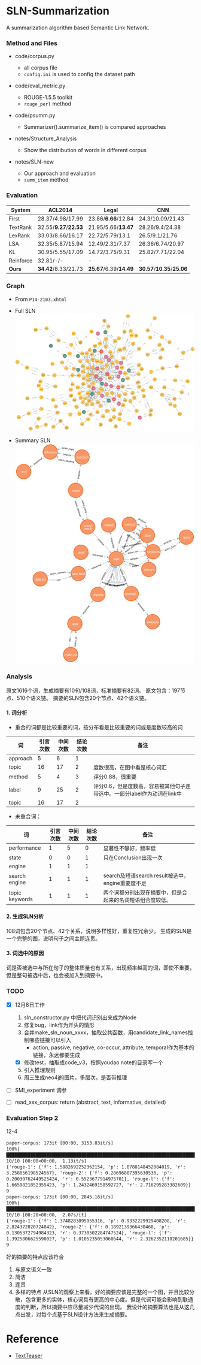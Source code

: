 # SLN-Summarization
A summarization algorithm based Semantic Link Network.

### Method and Files

* code/corpus.py
    - all corpus file
    - `config.ini` is used to config the dataset path

* code/eval_metric.py
    - ROUGE-1.5.5 toolkit
    - `rouge_perl` method

* code/psumm.py
    - Summarizer().summarize_item() is compared approaches

* notes/Structure_Analysis
    - Show the distribution of words in different corpus

* notes/SLN-new
    - Our approach and evaluation
    - `summ_item` method

### Evaluation

| System      | ACL2014                  | Legal                | CNN                       |
|    -        |                        - | -                    | -                         |
|First        | 28.37/4.98/17.99         | 23.86/**6.66**/12.84 | 24.3/10.09/21.43          |
|TextRank     | 32.55/**9.27**/**22.53** | 21.95/5.66/**13.47** | 28.26/9.4/24.38           |
|LexRank      | 33.03/8.66/16.17         | 22.72/5.79/13.1      | 26.5/9.1/21.76            |
|LSA          | 32.35/5.87/15.94         | 12.49/2.31/7.37      | 26.36/6.74/20.97          |
|KL           | 30.95/5.55/17.09         | 14.72/3.75/9.31      | 25.82/7.71/22.04          |
|Reinforce    | 32.81/-/-                | -                    | -                         |
|**Ours**     | **34.42**/8.33/21.73     | **25.67**/6.39/**14.49** | **30.57**/**10.35**/**25.06** |


### Graph

* From `P14-2103.xhtml`

* Full SLN
![avatar](./res/graph-final.png)

* Summary SLN
![avatar](./res/generated-final.png)


### Analysis

原文1616个词，生成摘要有10句/108词，标准摘要有82词。
原文包含：197节点、510个语义链。
摘要的SLN包含20个节点、42个语义链。

#### 1. 词分析

- 重合的词都是比较重要的词，按分布看是比较重要的词或是度数较高的词

| 词 | 引言次数 | 中间次数 | 结论次数 | 备注 |
| -- | -- | -- | -- | -- |
| approach | 5 | 6 | 1 | |
| topic | 16 | 17 | 2 | 度数很高，在图中看是核心词汇 |
| method | 5 | 4 | 3 | 评分0.88，很重要 |
| label | 9 | 25 | 2 | 评分0.6，但是度数高，容易被其他句子连带选中。一部分label作为动词在link中 |
| topic | 16 | 17 | 2 | |

- 未重合词：

| 词 | 引言次数 | 中间次数 | 结论次数 | 备注 |
| -- | -- | -- | -- | -- |
| performance | 1 | 5 | 0 | 显著性不够好，频率低 |
| state | 0 | 0 | 1 | 只在Conclusion出现一次 |
| engine | 1 | 1 | 1 | |
| search engine | 1 | 1 | 1 | search及短语search result被选中，engine重要度不足|
| topic keywords | 1 | 1 | 1 | 两个词都分别出现在摘要中，但是合起来的名词短语组合度较低。 |


#### 2. 生成SLN分析

108词包含20个节点、42个关系，说明多样性好，重复性冗余少。
生成的SLN是一个完整的图，说明句子之间主题连贯。


#### 3. 词选中的原因

词是否被选中与所在句子的整体质量也有关系，出现频率越高的词，即使不重要，但是整句被选中后，也会被加入到摘要中。

### TODO

- [x] 12月8日工作
    1. sln_constructor.py 中把代词识别出来成为Node
    2. 修复bug，link作为开头的情形
    3. 合并make_sln_noun_xxxx，抽取公共函数，用candidate_link_names控制哪些链接可以引入
        * action, passive, negative, co-occur, attribute, temporal作为基本的链接，永远都要生成
    - [x] 修改test，抽取成code_v3，按照youdao note的目录写一个
    5. 引入推理规则
    6. 周三生成neo4j的图片，多层次，是否带推理
- [ ] SMI_experiment 调参
- [ ] read_xxx_corpus: return (abstract, text, informative, detailed)


### Evaluation Step 2

12-4
```
paper-corpus: 173it [00:00, 3153.83it/s]
100%|███████████████████████████████████████████████████████████████████████████████████████████████████████████████████████████████████████████████████████████████████████████████████████████| 10/10 [00:08<00:00,  1.13it/s] 
{'rouge-1': {'f': 1.5882692252362154, 'p': 1.0788148452084019, 'r': 3.258856198524567}, 'rouge-2': {'f': 0.28696807395630536, 'p': 0.20030762449525424, 'r': 0.5523677914975701}, 'rouge-l': {'f': 1.6659821852355423, 'p': 1.2432469158592727, 'r': 2.716295283382609}} 9
paper-corpus: 173it [00:00, 2845.16it/s]
100%|███████████████████████████████████████████████████████████████████████████████████████████████████████████████████████████████████████████████████████████████████████████████████████████| 10/10 [00:20<00:00,  2.07s/it] 
{'rouge-1': {'f': 1.3748283895955316, 'p': 0.9332229929408208, 'r': 2.824372020724842}, 'rouge-2': {'f': 0.1892139366430468, 'p': 0.1305372794984323, 'r': 0.3730502284747524}, 'rouge-l': {'f': 1.3925806625590027, 'p': 1.0105235053068644, 'r': 2.3262352110201685}} 9
```


好的摘要的特点应该符合
1. 与原文语义一致
2. 简洁
3. 连贯
4. 多样的特点
从SLN的观察上来看，好的摘要应该是完整的一个图，并且比较分散，包含更多的实体，核心词具有更高的中心度。但是代词可能会影响到联通度的判断，所以摘要中应尽量减少代词的出现。
我设计的摘要算法也是从这几点出发，对每个点基于SLN设计方法来生成摘要。

# Reference

* [TextTeaser](https://github.com/IndigoResearch/textteaser)